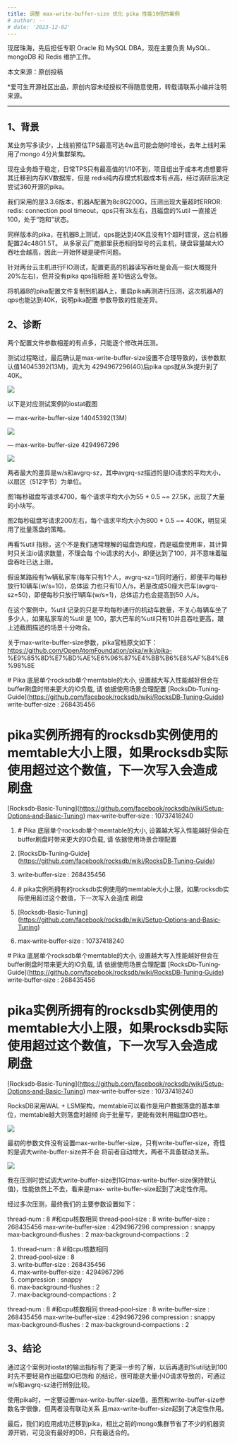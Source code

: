 ```yaml
---
title: 调整 max-write-buffer-size 优化 pika 性能10倍的案例
# author: --
# date: '2023-12-02'
---
```

现居珠海，先后担任专职 Oracle 和 MySQL DBA，现在主要负责 MySQL、mongoDB 和 Redis 维护工作。

本文来源：原创投稿

\*爱可生开源社区出品，原创内容未经授权不得随意使用，转载请联系小编并注明来源。

---

## 1、背景

某业务写多读少，上线前预估TPS最高可达4w且可能会随时增长，去年上线时采用了mongo 4分片集群架构。

现在业务趋于稳定，日常TPS只有最高值的1/10不到，项目组出于成本考虑想要将其迁移到内存KV数据库，但是 redis纯内存模式机器成本有点高，经过调研后决定尝试360开源的pika。

我们采用的是3.3.6版本，机器A配置为8c8G200G，压测出现大量超时ERROR: redis: connection pool timeout，qps只有3k左右，且磁盘的%util 一直接近100，处于“饱和”状态。

同样版本的pika，在机器B上测试，qps能达到40K且没有1个超时错误，这台机器配置24c48G1.5T。 从多家云厂商那里获悉相同型号的云主机，硬盘容量越大IO吞吐会越高，因此一开始怀疑是硬件问题。

针对两台云主机进行FIO测试，配置更高的机器读写吞吐是会高一些(大概提升20%左右)，但并没有pika qps指标相 差10倍这么夸张。

将机器B的pika配置文件复制到机器A上，重启pika再测进行压测，这次机器A的qps也能达到40K，说明pika配置 参数导致的性能差异。

## 2、诊断

两个配置文件参数相差的有点多，只能逐个修改并压测。

测试过程略过，最后确认是max-write-buffer-size设置不合理导致的，该参数默认值14045392(13M)，调大为 4294967296(4G)后pika qps就从3k提升到了40K。

![](https://action-weikai.oss-cn-shanghai.aliyuncs.com/renkun0518-1.png)

以下是对应测试案例的iostat截图

— max-write-buffer-size 14045392(13M)

![](https://action-weikai.oss-cn-shanghai.aliyuncs.com/renkun0518-2.png)

— max-write-buffer-size 4294967296

![](https://action-weikai.oss-cn-shanghai.aliyuncs.com/renkun0518-3.png)

两者最大的差异是w/s和avgrq-sz，其中avgrq-sz描述的是IO请求的平均大小，以扇区（512字节）为单位。

图1每秒磁盘写请求4700，每个请求平均大小为55 \* 0.5 ~= 27.5K，出现了大量的小块写。

图2每秒磁盘写请求200左右，每个请求平均大小为800 \* 0.5 ~= 400K，明显采用了批量落盘的策略。

再看%util 指标，这个不是我们通常理解的磁盘饱和度，而是磁盘使用率，其计算时只关注io请求数量，不理会每 个io请求的大小，即便达到了100，并不意味着磁盘吞吐已达上限。

假设某路段有1w辆私家车(每车只有1个人，avgrq-sz=1)同时通行，即便平均每秒放行10辆车(w/s=10)，总体运 力也只有10人/s，若是改成50座大巴车(avgrq-sz=50)，即便每秒只放行1辆车(w/s=1)，总体运力也会提高到50 人/s。

在这个案例中，%util 记录的只是平均每秒通行的机动车数量，不关心每辆车坐了多少人，如果私家车的%util 是 100，那大巴车的%util只有10并且吞吐更高，跟上述截图描述的场景十分吻合。

关于max-write-buffer-size参数，pika官档原文如下：https://github.com/OpenAtomFoundation/pika/wiki/pika- %E9%85%8D%E7%BD%AE%E6%96%87%E4%BB%B6%E8%AF%B4%E6%98%8E

\# Pika 底层单个rocksdb单个memtable的大小, 设置越大写入性能越好但会在buffer刷盘时带来更大的IO负载, 请 依据使用场景合理配置 
\[RocksDb‐Tuning‐Guide\](https://github.com/facebook/rocksdb/wiki/RocksDB‐Tuning‐Guide) 
write‐buffer‐size : 268435456 

# pika实例所拥有的rocksdb实例使用的memtable大小上限，如果rocksdb实际使用超过这个数值，下一次写入会造成 刷盘
\[Rocksdb‐Basic‐Tuning\](https://github.com/facebook/rocksdb/wiki/Setup‐Options‐and‐Basic‐Tuning) 
max‐write‐buffer‐size : 10737418240

1. \# Pika 底层单个rocksdb单个memtable的大小, 设置越大写入性能越好但会在buffer刷盘时带来更大的IO负载, 请 依据使用场景合理配置
2. \[RocksDb‐Tuning‐Guide\](https://github.com/facebook/rocksdb/wiki/RocksDB‐Tuning‐Guide)
3. write‐buffer‐size : 268435456

5. \# pika实例所拥有的rocksdb实例使用的memtable大小上限，如果rocksdb实际使用超过这个数值，下一次写入会造成 刷盘
6. \[Rocksdb‐Basic‐Tuning\](https://github.com/facebook/rocksdb/wiki/Setup‐Options‐and‐Basic‐Tuning)
7. max‐write‐buffer‐size : 10737418240

\# Pika 底层单个rocksdb单个memtable的大小, 设置越大写入性能越好但会在buffer刷盘时带来更大的IO负载, 请 依据使用场景合理配置 
\[RocksDb‐Tuning‐Guide\](https://github.com/facebook/rocksdb/wiki/RocksDB‐Tuning‐Guide) 
write‐buffer‐size : 268435456 

# pika实例所拥有的rocksdb实例使用的memtable大小上限，如果rocksdb实际使用超过这个数值，下一次写入会造成 刷盘
\[Rocksdb‐Basic‐Tuning\](https://github.com/facebook/rocksdb/wiki/Setup‐Options‐and‐Basic‐Tuning) 
max‐write‐buffer‐size : 10737418240

RocksDB采用WAL + LSM架构，memtable可以看作是用户数据落盘的基本单位，memtable越大则落盘时越倾 向于批量写，更能有效利用磁盘IO吞吐。

![](https://action-weikai.oss-cn-shanghai.aliyuncs.com/renkun0518-4.png)

最初的参数文件没有设置max-write-buffer-size，只有write-buffer-size，奇怪的是调大write-buffer-size并不会 将前者自动增大，两者不具备联动关系。

![](https://action-weikai.oss-cn-shanghai.aliyuncs.com/renkun0518-5.png)

我在压测时尝试调大write-buffer-size到1G(max-write-buffer-size保持默认值)，性能依然上不去，看来是max- write-buffer-size起到了决定性作用。

经过多次压测，最终我们的主要参数设置如下：

thread‐num : 8 #和cpu核数相同
thread‐pool‐size : 8
write‐buffer‐size : 268435456
max‐write‐buffer‐size : 4294967296
compression : snappy
max‐background‐flushes : 2
max‐background‐compactions : 2

1. thread‐num : 8 #和cpu核数相同
2. thread‐pool‐size : 8
3. write‐buffer‐size : 268435456
4. max‐write‐buffer‐size : 4294967296
5. compression : snappy
6. max‐background‐flushes : 2
7. max‐background‐compactions : 2

thread‐num : 8 #和cpu核数相同
thread‐pool‐size : 8
write‐buffer‐size : 268435456
max‐write‐buffer‐size : 4294967296
compression : snappy
max‐background‐flushes : 2
max‐background‐compactions : 2

## 3、结论

通过这个案例对iostat的输出指标有了更深一步的了解，以后再遇到%util达到100时先不要轻易作出磁盘IO已饱和 的结论，很可能是大量小IO请求导致的，可通过w/s和avgrq-sz进行辨别比较。

使用pika时，一定要设置max-write-buffer-size值，虽然和write-buffer-size参数名字很像，但两者没有联动关系 且max-write-buffer-size起到了决定性作用。

最后，我们的应用成功迁移到pika，相比之前的mongo集群节省了不少的机器资源开销，可见没有最好的DB，只有最适合的。